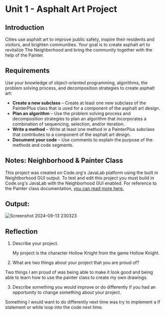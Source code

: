 # Unit 1 - Asphalt Art Project 

## Introduction

Cities use asphalt art to improve public safety, inspire their residents and visitors, and brighten communities. Your goal is to create asphalt art to revitalize The Neighborhood and bring the community together with the help of the Painter.

## Requirements

Use your knowledge of object-oriented programming, algorithms, the problem solving process, and decomposition strategies to create asphalt art:
- **Create a new subclass** – Create at least one new subclass of the PainterPlus class that is used for a component of the asphalt art design.
- **Plan an algorithm** – Use the problem solving process and decomposition strategies to plan an algorithm that incorporates a combination of sequencing, selection, and/or iteration.
- **Write a method** – Write at least one method in a PainterPlus subclass that contributes to a component of the asphalt art design.
- **Document your code** – Use comments to explain the purpose of the methods and code segments.

## Notes: Neighborhood & Painter Class

This project was created on Code.org's JavaLab platform using the built in Neightborhood GUI output. To test and edit this project you must build in Code.org's JavaLab with the Neighborhood GUI enabled. For reference to the Painter class documentation, [you can read more here.](https://studio.code.org/docs/ide/javalab/classes/Painter)

## Output:

![Screenshot 2024-09-13 230323](https://github.com/user-attachments/assets/8be81085-7b5a-4a7c-bc11-beaefce592e4)


## Reflection

1. Describe your project.

   My project is the character Hollow Knight from the game Hollow Knight.

2. What are two things about your project that you are proud of?

  Two things I am proud of was being able to make it look good and being able to learn how to use the painter class to create my own drawings.

3. Describe something you would improve or do differently if you had an opportunity to change something about your project.

  Something I would want to do differently next time was try to implement a if statement or while loop into the code next time.
